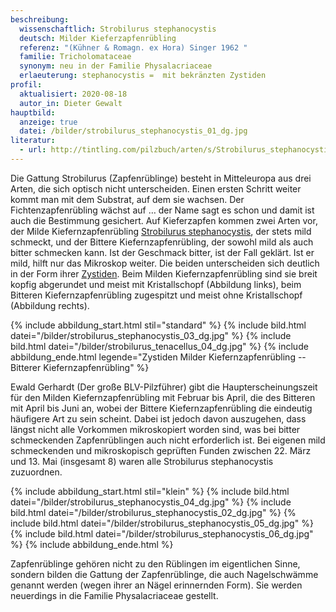 ```yaml
---
beschreibung:
  wissenschaftlich: Strobilurus stephanocystis
  deutsch: Milder Kieferzapfenrübling
  referenz: "(Kühner & Romagn. ex Hora) Singer 1962 "
  familie: Tricholomataceae
  synonym: neu in der Familie Physalacriaceae
  erlaeuterung: stephanocystis =  mit bekränzten Zystiden
profil:
  aktualisiert: 2020-08-18
  autor_in: Dieter Gewalt
hauptbild:
  anzeige: true
  datei: /bilder/strobilurus_stephanocystis_01_dg.jpg
literatur:
  - url: http://tintling.com/pilzbuch/arten/s/Strobilurus_stephanocystis.html
---
```

Die Gattung Strobilurus (Zapfenrüblinge) besteht in Mitteleuropa aus drei Arten, die sich optisch nicht unterscheiden. Einen ersten Schritt weiter kommt man mit dem Substrat, auf dem sie wachsen. Der Fichtenzapfenrübling wächst auf … der Name sagt es schon und damit ist auch die Bestimmung gesichert. Auf Kieferzapfen kommen zwei Arten vor, der Milde Kiefernzapfenrübling [Strobilurus stephanocystis](/pilze/strobilurus-stephanocystis-milder-kieferzapfenrübling), der stets mild schmeckt, und der Bittere Kiefernzapfenrübling, der sowohl mild als auch bitter schmecken kann. Ist der Geschmack bitter, ist der Fall geklärt. Ist er mild, hilft nur das Mikroskop weiter. Die beiden unterscheiden sich deutlich in der Form ihrer [Zystiden](Zystiden "Glossar"). Beim Milden Kiefernzapfenrübling sind sie breit kopfig abgerundet und meist mit Kristallschopf (Abbildung links), beim Bitteren Kiefernzapfenrübling zugespitzt und meist ohne Kristallschopf (Abbildung rechts).

{% include abbildung_start.html stil="standard" %}
{% include bild.html datei="/bilder/strobilurus_stephanocystis_03_dg.jpg" %}
{% include bild.html datei="/bilder/strobilurus_tenacellus_04_dg.jpg" %}
{% include abbildung_ende.html legende="Zystiden Milder Kiefernzapfenrübling -- Bitterer Kiefernzapfenrübling" %}

Ewald Gerhardt (Der große BLV-Pilzführer) gibt die Haupterscheinungszeit für den Milden Kiefernzapfenrübling mit Februar bis April, die des Bitteren mit April bis Juni an, wobei der Bittere Kiefernzapfenrübling die eindeutig häufigere Art zu sein scheint. Dabei ist jedoch davon auszugehen, dass längst nicht alle Vorkommen mikroskopiert worden sind, was bei bitter schmeckenden Zapfenrüblingen auch nicht erforderlich ist. Bei eigenen mild schmeckenden und mikroskopisch geprüften Funden zwischen 22. März und 13. Mai (insgesamt 8) waren alle Strobilurus stephanocystis zuzuordnen.

{% include abbildung_start.html stil="klein" %}
{% include bild.html datei="/bilder/strobilurus_stephanocystis_04_dg.jpg" %}
{% include bild.html datei="/bilder/strobilurus_stephanocystis_02_dg.jpg" %}
{% include bild.html datei="/bilder/strobilurus_stephanocystis_05_dg.jpg" %}
{% include bild.html datei="/bilder/strobilurus_stephanocystis_06_dg.jpg" %}
{% include abbildung_ende.html %}

Zapfenrüblinge gehören nicht zu den Rüblingen im eigentlichen Sinne, sondern bilden die Gattung der Zapfenrüblinge, die auch Nagelschwämme genannt werden (wegen ihrer an Nägel erinnernden Form). Sie werden neuerdings in die Familie Physalacriaceae gestellt.